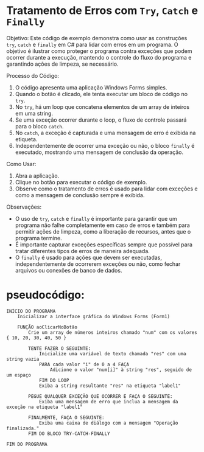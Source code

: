 # Tratamento de Erros com `Try`, `Catch` e `Finally`

Objetivo:
Este código de exemplo demonstra como usar as construções `try`, `catch` e `finally` em C# para lidar com erros em um programa. O objetivo é ilustrar como proteger o programa contra exceções que podem ocorrer durante a execução, mantendo o controle do fluxo do programa e garantindo ações de limpeza, se necessário.

Processo do Código:
1. O código apresenta uma aplicação Windows Forms simples.
2. Quando o botão é clicado, ele tenta executar um bloco de código no `try`.
3. No `try`, há um loop que concatena elementos de um array de inteiros em uma string.
4. Se uma exceção ocorrer durante o loop, o fluxo de controle passará para o bloco `catch`.
5. No `catch`, a exceção é capturada e uma mensagem de erro é exibida na etiqueta.
6. Independentemente de ocorrer uma exceção ou não, o bloco `finally` é executado, mostrando uma mensagem de conclusão da operação.

Como Usar:
1. Abra a aplicação.
2. Clique no botão para executar o código de exemplo.
3. Observe como o tratamento de erros é usado para lidar com exceções e como a mensagem de conclusão sempre é exibida.

Observações:
- O uso de `try`, `catch` e `finally` é importante para garantir que um programa não falhe completamente em caso de erros e também para permitir ações de limpeza, como a liberação de recursos, antes que o programa termine.
- É importante capturar exceções específicas sempre que possível para tratar diferentes tipos de erros de maneira adequada.
- O `finally` é usado para ações que devem ser executadas, independentemente de ocorrerem exceções ou não, como fechar arquivos ou conexões de banco de dados.

# pseudocódigo:
```
INÍCIO DO PROGRAMA
    Inicializar a interface gráfica do Windows Forms (Form1)
    
    FUNÇÃO aoClicarNoBotão
        Crie um array de números inteiros chamado "num" com os valores { 10, 20, 30, 40, 50 }
        
        TENTE FAZER O SEGUINTE:
            Inicialize uma variável de texto chamada "res" com uma string vazia
            PARA cada valor "i" de 0 a 4 FAÇA
                Adicione o valor "num[i]" à string "res", seguido de um espaço
            FIM DO LOOP
            Exiba a string resultante "res" na etiqueta "label1"
        
        PEGUE QUALQUER EXCEÇÃO QUE OCORRER E FAÇA O SEGUINTE:
            Exiba uma mensagem de erro que inclua a mensagem da exceção na etiqueta "label1"
        
        FINALMENTE, FAÇA O SEGUINTE:
            Exiba uma caixa de diálogo com a mensagem "Operação finalizada."
        FIM DO BLOCO TRY-CATCH-FINALLY

FIM DO PROGRAMA
